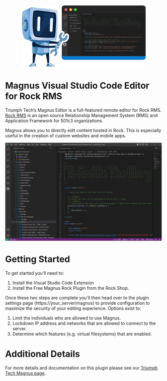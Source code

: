 <p align="center">
  <img width="400" src="docs/magnus-vscode.png">
</p>

# Magnus Visual Studio Code Editor for Rock RMS 

Triumph Tech’s Magnus Editor is a full-featured remote editor for Rock RMS. [Rock RMS](https://www.rockrms.com) is an open source Relationship Management System (RMS) and Application Framework for 501c3 organizations.

Magnus allows you to directly edit content hosted in Rock. This is especially useful in the creation of custom websites and mobile apps.

<p align="center">
    <img width="799" src="docs/sample.png">
</p>

# Getting Started

To get started you’ll need to:

1. Install the Visual Studio Code Extension
2. Install the Free Magnus Rock Plugin from the Rock Shop. 

Once these two steps are complete you’ll then head over to the plugin settings page (https://your_server/magnus) to provide configuration to maximize the security of your editing experience. Options exist to:

1. Limit the individuals who are allowed to use Magnus.
2. Lockdown IP address and networks that are allowed to connect to the server.
3. Determine which features (e.g. virtual filesystems) that are enabled.

# Additional Details

For more details and documentation on this plugin please see our [Triumph Tech Magnus page](https://www.triumph.tech/magnus).
